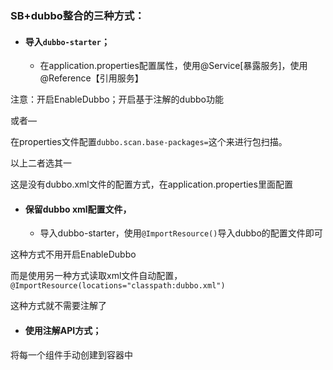 ### SB+dubbo整合的三种方式：

* #### 导入`dubbo-starter`；

  * 在application.properties配置属性，使用@Service[暴露服务]，使用@Reference【引用服务】

注意：开启EnableDubbo；开启基于注解的dubbo功能

或者—

在properties文件配置`dubbo.scan.base-packages=`这个来进行包扫描。

以上二者选其一

这是没有dubbo.xml文件的配置方式，在application.properties里面配置

* #### 保留dubbo xml配置文件，

  * 导入dubbo-starter，使用`@ImportResource()`导入dubbo的配置文件即可

这种方式不用开启EnableDubbo

而是使用另一种方式读取xml文件自动配置，`@ImportResource(locations="classpath:dubbo.xml")`

这种方式就不需要注解了

* #### 使用注解API方式；

将每一个组件手动创建到容器中


